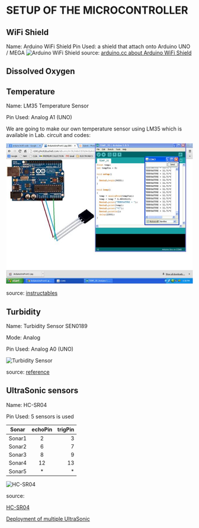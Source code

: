 # SETUP OF THE MICROCONTROLLER
## WiFi Shield
Name: Arduino WiFi Shield
Pin Used: a shield that attach onto Arduino UNO / MEGA
![Arduino WiFi Shield](https://www.arduino.cc/en/uploads/Main/ArduinoWifiShield.jpg)
source: [arduino.cc about Arduino WiFi Shield](https://www.arduino.cc/en/Main/ArduinoWiFiShield)

## Dissolved Oxygen


## Temperature

Name: LM35 Temperature Sensor

Pin Used: Analog A1 (UNO)

We are going to make our own temperature sensor using LM35 which is available in Lab.
circuit and codes:

![LM35](/reference/temperatureLM35/LM35.jpg)

source: [instructables](http://www.instructables.com/id/ARDUINO-TEMPERATURE-SENSOR-LM35/)


## Turbidity

Name: Turbidity Sensor SEN0189

Mode: Analog

Pin Used: Analog A0 (UNO)

![Turbidity Sensor](https://www.dfrobot.com/wiki/images/5/59/SEN0189.jpg)

source:
[reference](https://www.dfrobot.com/wiki/index.php/Turbidity_sensor_SKU:_SEN0189)

## UltraSonic sensors

Name: HC-SR04

Pin Used: 5 sensors is used

| Sonar         | echoPin| trigPin  |
| ------------- |:------:| --------:|
| Sonar1        | 2      | 3        |
| Sonar2        | 6      | 7        |
| Sonar3        | 8      | 9        |
| Sonar4        | 12     | 13       |
| Sonar5        | *      | *        |


![HC-SR04](https://www.microcontrollerelectronics.com/wp-content/uploads/2014/10/HCSR04.jpg)

source:

[HC-SR04](https://www.amazon.com/SainSmart-HC-SR04-Ranging-Detector-Distance/dp/B004U8TOE6)

[Deployment of multiple UltraSonic](https://www.youtube.com/watch?v=dSIEuxMHVSI)
